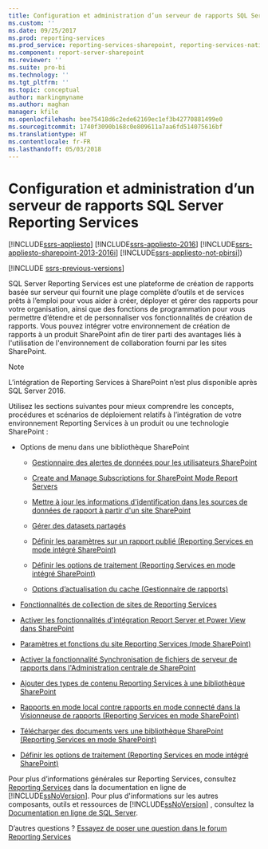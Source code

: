 ```yaml
---
title: Configuration et administration d’un serveur de rapports SQL Server Reporting Services | Microsoft Docs
ms.custom: ''
ms.date: 09/25/2017
ms.prod: reporting-services
ms.prod_service: reporting-services-sharepoint, reporting-services-native
ms.component: report-server-sharepoint
ms.reviewer: ''
ms.suite: pro-bi
ms.technology: ''
ms.tgt_pltfrm: ''
ms.topic: conceptual
author: markingmyname
ms.author: maghan
manager: kfile
ms.openlocfilehash: bee75418d6c2ede62169ec1ef3b42770881499e0
ms.sourcegitcommit: 1740f3090b168c0e809611a7aa6fd514075616bf
ms.translationtype: HT
ms.contentlocale: fr-FR
ms.lasthandoff: 05/03/2018
---
```

# <a name="configuration-and-administration-of-a-sql-server-reporting-services-report-server"></a>Configuration et administration d’un serveur de rapports SQL Server Reporting Services

[!INCLUDE[ssrs-appliesto](../../includes/ssrs-appliesto.md)] [!INCLUDE[ssrs-appliesto-2016](../../includes/ssrs-appliesto-2016.md)] [!INCLUDE[ssrs-appliesto-sharepoint-2013-2016i](../../includes/ssrs-appliesto-sharepoint-2013-2016.md)] [!INCLUDE[ssrs-appliesto-not-pbirsi](../../includes/ssrs-appliesto-not-pbirs.md)])

[!INCLUDE [ssrs-previous-versions](../../includes/ssrs-previous-versions.md)]

SQL Server Reporting Services est une plateforme de création de rapports basée sur serveur qui fournit une plage complète d’outils et de services prêts à l’emploi pour vous aider à créer, déployer et gérer des rapports pour votre organisation, ainsi que des fonctions de programmation pour vous permettre d’étendre et de personnaliser vos fonctionnalités de création de rapports. Vous pouvez intégrer votre environnement de création de rapports à un produit SharePoint afin de tirer parti des avantages liés à l'utilisation de l'environnement de collaboration fourni par les sites SharePoint.

> [!NOTE]
> L’intégration de Reporting Services à SharePoint n’est plus disponible après SQL Server 2016.

Utilisez les sections suivantes pour mieux comprendre les concepts, procédures et scénarios de déploiement relatifs à l’intégration de votre environnement Reporting Services à un produit ou une technologie SharePoint :  
  
-   Options de menu dans une bibliothèque SharePoint  
  
    -   [Gestionnaire des alertes de données pour les utilisateurs SharePoint](../../reporting-services/data-alert-manager-for-sharepoint-users.md)  
  
    -   [Create and Manage Subscriptions for SharePoint Mode Report Servers](../../reporting-services/subscriptions/create-and-manage-subscriptions-for-sharepoint-mode-report-servers.md)  
  
    -   [Mettre à jour les informations d'identification dans les sources de données de rapport à partir d'un site SharePoint](../../reporting-services/report-data/update-credentials-in-report-data-sources-from-a-sharepoint-site.md)  
  
    -   [Gérer des datasets partagés](../../reporting-services/report-data/manage-shared-datasets.md)  
  
    -   [Définir les paramètres sur un rapport publié &#40;Reporting Services en mode intégré SharePoint&#41;](../../reporting-services/report-design/set-parameters-on-a-published-report-sharepoint-integrated-mode.md)  
  
    -   [Définir les options de traitement &#40;Reporting Services en mode intégré SharePoint&#41;](../../reporting-services/report-server-sharepoint/set-processing-options-reporting-services-in-sharepoint-integrated-mode.md)  
  
    -   [Options d’actualisation du cache &#40;Gestionnaire de rapports&#41;](http://msdn.microsoft.com/library/227da40c-6bd2-48ec-aa9c-50ce6c1ca3a6)  
  
-   [Fonctionnalités de collection de sites de Reporting Services](../../reporting-services/report-server-sharepoint/site-collection-features-reporting-services.md)  
  
-   [Activer les fonctionnalités d'intégration Report Server et Power View dans SharePoint](../../reporting-services/report-server-sharepoint/site-collection-features-report-server-and-power-view.md)  
  
-   [Paramètres et fonctions du site Reporting Services &#40;mode SharePoint&#41;](../../reporting-services/report-server-sharepoint/site-settings-and-features-reporting-services.md)  
  
-   [Activer la fonctionnalité Synchronisation de fichiers de serveur de rapports dans l'Administration centrale de SharePoint](../../reporting-services/report-server-sharepoint/activate-the-report-server-file-sync-feature-in-sharepoint-ca.md)  
  
-   [Ajouter des types de contenu Reporting Services à une bibliothèque SharePoint](../../reporting-services/report-server-sharepoint/add-reporting-services-content-types-to-a-sharepoint-library.md)  
  
-   [Rapports en mode local contre rapports en mode connecté dans la Visionneuse de rapports &#40;Reporting Services en mode SharePoint&#41;](../../reporting-services/report-server-sharepoint/local-mode-vs-connected-mode-reports-in-the-report-viewer.md)  
  
-   [Télécharger des documents vers une bibliothèque SharePoint &#40;Reporting Services en mode SharePoint&#41;](../../reporting-services/report-server-sharepoint/upload-documents-to-a-sharepoint-library-reporting-services-in-sharepoint-mode.md)  
  
-   [Définir les options de traitement &#40;Reporting Services en mode intégré SharePoint&#41;](../../reporting-services/report-server-sharepoint/set-processing-options-reporting-services-in-sharepoint-integrated-mode.md)  
  
 Pour plus d’informations générales sur Reporting Services, consultez [Reporting Services](../../reporting-services/create-deploy-and-manage-mobile-and-paginated-reports.md) dans la documentation en ligne de [!INCLUDE[ssNoVersion](../../includes/ssnoversion-md.md)]. Pour plus d'informations sur les autres composants, outils et ressources de [!INCLUDE[ssNoVersion](../../includes/ssnoversion-md.md)] , consultez la [Documentation en ligne de SQL Server](../../sql-server/sql-server-technical-documentation.md).  

D’autres questions ? [Essayez de poser une question dans le forum Reporting Services](http://go.microsoft.com/fwlink/?LinkId=620231)

